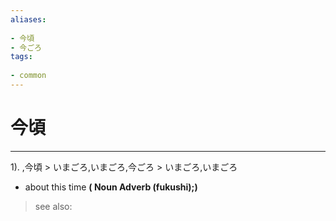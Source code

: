 ```yaml
---
aliases:
    
- 今頃
- 今ごろ
tags:
    
- common
---
```


# 今頃
---
1).
,今頃 > いまごろ,いまごろ,今ごろ > いまごろ,いまごろ

- about this time
**( Noun Adverb (fukushi);)**
> see also: 
            